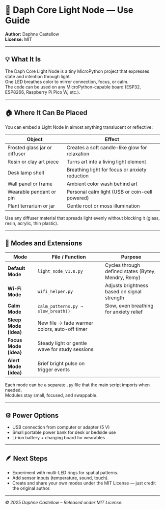 # 🌿 Daph Core Light Node — Use Guide
**Author:** Daphne Castellow  
**License:** MIT  

---

## 💡 What It Is
The Daph Core Light Node is a tiny MicroPython project that expresses state and intention through light.  
One LED breathes color to mirror connection, focus, or calm.  
The code can be used on any MicroPython-capable board (ESP32, ESP8266, Raspberry Pi Pico W, etc.).

---

## 🏠 Where It Can Be Placed
You can embed a Light Node in almost anything translucent or reflective:  

| Object | Effect |
|---------|--------|
| Frosted glass jar or diffuser | Creates a soft candle-like glow for relaxation |
| Resin or clay art piece | Turns art into a living light element |
| Desk lamp shell | Breathing light for focus or anxiety reduction |
| Wall panel or frame | Ambient color wash behind art |
| Wearable pendant or pin | Personal calm light (USB or coin-cell powered) |
| Plant terrarium or jar | Gentle root or moss illumination |

Use any diffuser material that spreads light evenly without blocking it (glass, resin, acrylic, thin plastic).  

---

## 🧘 Modes and Extensions

| Mode | File / Function | Purpose |
|-------|-----------------|----------|
| **Default Mode** | `light_node_v1.0.py` | Cycles through defined states (Bytey, Mendry, Remy) |
| **Wi-Fi Mode** | `wifi_helper.py` | Adjusts brightness based on signal strength |
| **Calm Mode** | `calm_patterns.py → slow_breath()` | Slow, even breathing for anxiety relief |
| **Sleep Mode (idea)** | New file → fade warmer colors, auto-off timer |
| **Focus Mode (idea)** | Steady light or gentle wave for study sessions |
| **Alert Mode (idea)** | Brief bright pulse on trigger events |

Each mode can be a separate `.py` file that the main script imports when needed.  
Modules stay small, focused, and swappable.

---

## ⚙️ Power Options
- USB connection from computer or adapter (5 V)  
- Small portable power bank for desk or bedside use  
- Li-ion battery + charging board for wearables   

---

## 🪶 Next Steps
- Experiment with multi-LED rings for spatial patterns.  
- Add sensor inputs (temperature, sound, touch).  
- Create and share your own modes under the MIT License — just credit the original author.  

---

*© 2025 Daphne Castellow – Released under MIT License.*
